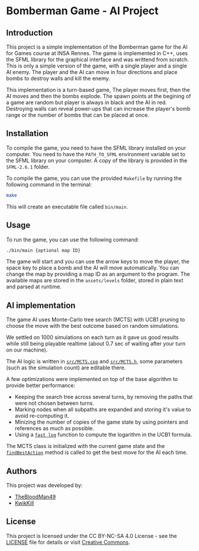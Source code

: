 # Bomberman Game - AI Project

## Introduction

This project is a simple implementation of the Bomberman game for the AI for Games course at INSA Rennes.
The game is implemented in C++, uses the SFML library for the graphical interface and was writtend from scratch.
This is only a simple version of the game, with a single player and a single AI enemy.
The player and the AI can move in four directions and place bombs to destroy walls and kill the enemy.

This implementation is a turn-based game, The player moves first, then the AI moves and then the bombs explode.
The spawn points at the begining of a game are random but player is always in black and the AI in red.
Destroying walls can reveal power-ups that can increase the player's bomb range or the number of bombs that can be placed at once.

## Installation

To compile the game, you need to have the SFML library installed on your computer.
You need to have the `PATH_TO_SFML` environment variable set to the SFML library on your computer.
A copy of the library is provided in the `SFML-2.6.1` folder.

To compile the game, you can use the provided `Makefile` by running the following command in the terminal:

```bash
make
```

This will create an executable file called `bin/main`.

## Usage

To run the game, you can use the following command:

```bash
./bin/main {optional map ID}
```

The game will start and you can use the arrow keys to move the player, the space key to place a bomb and the AI will move automatically.
You can change the map by providing a map ID as an argument to the program.
The available maps are stored in the `assets/levels` folder, stored in plain text and parsed at runtime.

## AI implementation

The game AI uses Monte-Carlo tree search (MCTS) with UCB1 pruning to choose the move with the best outcome based on random simulations.

We settled on 1000 simulations on each turn as it gave us good results while still being playable realtime (about 0.7 sec of waiting after your turn on our machine).

The AI logic is written in [`src/MCTS.cpp`](src/MCTS.cpp) and [`src/MCTS.h`](src/MCTS.h), some parameters (such as the simulation count) are editable there.

A few optimizations were implemented on top of the base algorithm to provide better performance:
- Keeping the search tree across several turns, by removing the paths that were not chosen between turns.
- Marking nodes when all subpaths are expanded and storing it's value to avoid re-computing it.
- Minizing the number of copies of the game state by using pointers and references as much as possible.
- Using a [`fast log`](src/fast_log.cpp) function to compute the logarithm in the UCB1 formula.

The MCTS class is initialized with the current game state and the [`findBestAction`](src/MCTS.cpp#L244) method is called to get the best move for the AI each time. 

## Authors

This project was developed by:
- [TheBloodMan49](https://github.com/TheBloodMan49)
- [KwikKill](https://github.com/KwikKill)

## License

This project is licensed under the CC BY-NC-SA 4.0 License - see the [LICENSE](LICENSE) file for details or visit [Creative Commons](https://creativecommons.org/licenses/by-nc-sa/4.0/).
